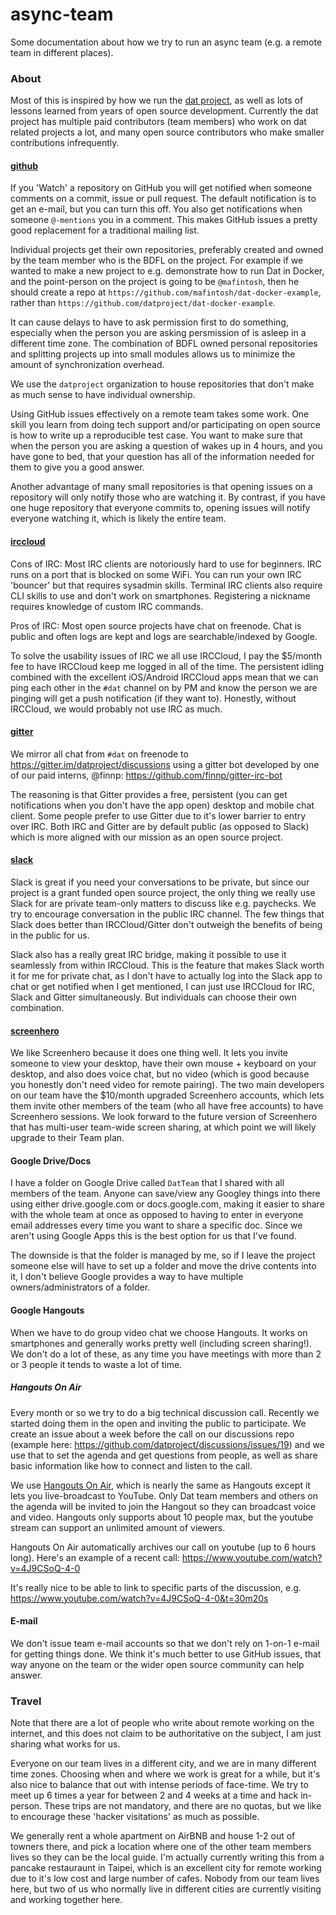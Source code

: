 # async-team

Some documentation about how we try to run an async team (e.g. a remote team in different places). 

### About

Most of this is inspired by how we run the [dat project](http://dat-data.com), as well as lots of lessons learned from years of open source development. Currently the dat project has multiple paid contributors (team members) who work on dat related projects a lot, and many open source contributors who make smaller contributions infrequently.

#### [github](https://github.com)

If you 'Watch' a repository on GitHub you will get notified when someone comments on a commit, issue or pull request. The default notification is to get an e-mail, but you can turn this off. You also get notifications when someone `@-mentions` you in a comment. This makes GitHub issues a pretty good replacement for a traditional mailing list.

Individual projects get their own repositories, preferably created and owned by the team member who is the BDFL on the project. For example if we wanted to make a new project to e.g. demonstrate how to run Dat in Docker, and the point-person on the project is going to be `@mafintosh`, then he should create a repo at `https://github.com/mafintosh/dat-docker-example`, rather than `https://github.com/datproject/dat-docker-example`.

It can cause delays to have to ask permission first to do something, especially when the person you are asking persmission of is asleep in a different time zone. The combination of BDFL owned personal repositories and splitting projects up into small modules allows us to minimize the amount of synchronization overhead.

We use the `datproject` organization to house repositories that don't make as much sense to have individual ownership.

Using GitHub issues effectively on a remote team takes some work. One skill you learn from doing tech support and/or participating on open source is how to write up a reproducible test case. You want to make sure that when the person you are asking a question of wakes up in 4 hours, and you have gone to bed, that your question has all of the information needed for them to give you a good answer.

Another advantage of many small repositories is that opening issues on a repository will only notify those who are watching it. By contrast, if you have one huge repository that everyone commits to, opening issues will notify everyone watching it, which is likely the entire team.

#### [irccloud](https://irccloud.com)

Cons of IRC: Most IRC clients are notoriously hard to use for beginners. IRC runs on a port that is blocked on some WiFi. You can run your own IRC 'bouncer' but that requires sysadmin skills. Terminal IRC clients also require CLI skills to use and don't work on smartphones. Registering a nickname requires knowledge of custom IRC commands.

Pros of IRC: Most open source projects have chat on freenode. Chat is public and often logs are kept and logs are searchable/indexed by Google. 

To solve the usability issues of IRC we all use IRCCloud, I pay the $5/month fee to have IRCCloud keep me logged in all of the time. The persistent idling combined with the excellent iOS/Android IRCCloud apps mean that we can ping each other in the `#dat` channel on by PM and know the person we are pinging will get a push notification (if they want to). Honestly, without IRCCloud, we would probably not use IRC as much.

#### [gitter](https://gitter.im)

We mirror all chat from `#dat` on freenode to https://gitter.im/datproject/discussions using a gitter bot developed by one of our paid interns, @finnp: https://github.com/finnp/gitter-irc-bot

The reasoning is that Gitter provides a free, persistent (you can get notifications when you don't have the app open) desktop and mobile chat client. Some people prefer to use Gitter due to it's lower barrier to entry over IRC. Both IRC and Gitter are by default public (as opposed to Slack) which is more aligned with our mission as an open source project.

#### [slack](https://slack.com)

Slack is great if you need your conversations to be private, but since our project is a grant funded open source project, the only thing we really use Slack for are private team-only matters to discuss like e.g. paychecks. We try to encourage conversation in the public IRC channel. The few things that Slack does better than IRCCloud/Gitter don't outweigh the benefits of being in the public for us.

Slack also has a really great IRC bridge, making it possible to use it seamlessly from within IRCCloud. This is the feature that makes Slack worth it for me for private chat, as I don't have to actually log into the Slack app to chat or get notified when I get mentioned, I can just use IRCCloud for IRC, Slack and Gitter simultaneously. But individuals can choose their own combination.

#### [screenhero](https://screenhero.com)

We like Screenhero because it does one thing well. It lets you invite someone to view your desktop, have their own mouse + keyboard on your desktop, and also does voice chat, but no video (which is good because you honestly don't need video for remote pairing). The two main developers on our team have the $10/month upgraded Screenhero accounts, which lets them invite other members of the team (who all have free accounts) to have Screenhero sessions. We look forward to the future version of Screenhero that has multi-user team-wide screen sharing, at which point we will likely upgrade to their Team plan. 

#### Google Drive/Docs

I have a folder on Google Drive called `DatTeam` that I shared with all members of the team. Anyone can save/view any Googley things into there using either drive.google.com or docs.google.com, making it easier to share with the whole team at once as opposed to having to enter in everyone email addresses every time you want to share a specific doc. Since we aren't using Google Apps this is the best option for us that I've found.

The downside is that the folder is managed by me, so if I leave the project someone else will have to set up a folder and move the drive contents into it, I don't believe Google provides a way to have multiple owners/administrators of a folder.

#### Google Hangouts

When we have to do group video chat we choose Hangouts. It works on smartphones and generally works pretty well (including screen sharing!). We don't do a lot of these, as any time you have meetings with more than 2 or 3 people it tends to waste a lot of time.

##### Hangouts On Air

Every month or so we try to do a big technical discussion call. Recently we started doing them in the open and inviting the public to participate. We create an issue about a week before the call on our discussions repo (example here: https://github.com/datproject/discussions/issues/19) and we use that to set the agenda and get questions from people, as well as share basic information like how to connect and listen to the call.

We use [Hangouts On Air](https://plus.google.com/hangouts/onair), which is nearly the same as Hangouts except it lets you live-broadcast to YouTube. Only Dat team members and others on the agenda will be invited to join the Hangout so they can broadcast voice and video. Hangouts only supports about 10 people max, but the youtube stream can support an unlimited amount of viewers.

Hangouts On Air automatically archives our call on youtube (up to 6 hours long). Here's an example of a recent call: https://www.youtube.com/watch?v=4J9CSoQ-4-0

It's really nice to be able to link to specific parts of the discussion, e.g. https://www.youtube.com/watch?v=4J9CSoQ-4-0&t=30m20s

#### E-mail

We don't issue team e-mail accounts so that we don't rely on 1-on-1 e-mail for getting things done. We think it's much better to use GitHub issues, that way anyone on the team or the wider open source community can help answer.

### Travel

Note that there are a lot of people who write about remote working on the internet, and this does not claim to be authoritative on the subject, I am just sharing what works for us.

Everyone on our team lives in a different city, and we are in many different time zones. Choosing when and where we work is great for a while, but it's also nice to balance that out with intense periods of face-time. We try to meet up 6 times a year for between 2 and 4 weeks at a time and hack in-person. These trips are not mandatory, and there are no quotas, but we like to encourage these 'hacker visitations' as much as possible.

We generally rent a whole apartment on AirBNB and house 1-2 out of towners there, and pick a location where one of the other team members lives so they can be the local guide. I'm actually currently writing this from a pancake restauraunt in Taipei, which is an excellent city for remote working due to it's low cost and large number of cafes. Nobody from our team lives here, but two of us who normally live in different cities are currently visiting and working together here.
